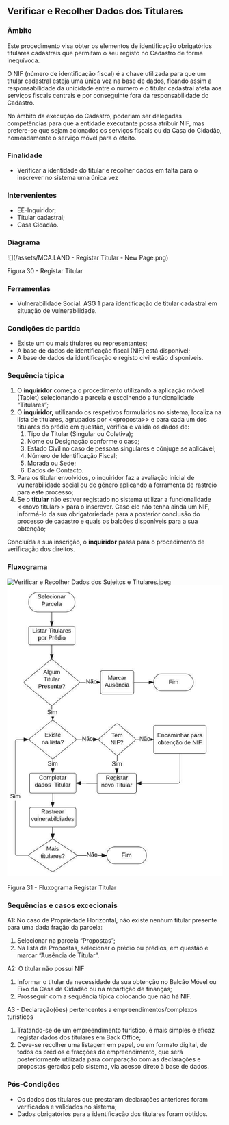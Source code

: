 ## Verificar e Recolher Dados dos Titulares

### Âmbito

Este procedimento visa obter os elementos de identificação obrigatórios titulares cadastrais que permitam o seu registo no Cadastro de forma inequívoca.

O NIF \(número de identificação fiscal\) é a chave utilizada para que um titular cadastral esteja uma única vez na base de dados, ficando assim a responsabilidade da unicidade entre o número e o titular cadastral afeta aos serviços fiscais centrais e por conseguinte fora da responsabilidade do Cadastro.

No âmbito da execução do Cadastro, poderiam ser delegadas competências para que a entidade executante possa atribuir NIF, mas prefere-se que sejam acionados os serviços fiscais ou da Casa do Cidadão, nomeadamente o serviço móvel para o efeito.

### Finalidade

* Verificar a identidade do titular e recolher dados em falta para o inscrever no sistema uma única vez

### Intervenientes

* EE-Inquiridor;
* Titular cadastral;
* Casa Cidadão.

### Diagrama

![](/assets/MCA.LAND - Registar Titular - New Page.png)

Figura 30 - Registar Titular

### Ferramentas

* Vulnerabilidade Social: ASG 1 para identificação de titular cadastral em situação de vulnerabilidade.

### Condições de partida

* Existe um ou mais titulares ou representantes;
* A base de dados de identificação fiscal \(NIF\) está disponível;
* A base de dados da identificação e registo civil estão disponíveis.

### Sequência típica

1. O **inquiridor** começa o procedimento utilizando a aplicação móvel \(Tablet\) selecionando a parcela e escolhendo a funcionalidade “Titulares”;
2. O **inquiridor,** utilizando os respetivos formulários no sistema, localiza na lista de titulares, agrupados por &lt;&lt;proposta&gt;&gt; e para cada um dos titulares do prédio em questão, verifica e valida os dados de:
   1. Tipo de Titular \(Singular ou Coletiva\);
   2. Nome ou Designação conforme o caso;
   3. Estado Civil no caso de pessoas singulares e cônjuge se aplicável;
   4. Número de Identificação Fiscal;
   5. Morada ou Sede;
   6. Dados de Contacto.
3. Para os titular envolvidos, o inquiridor faz a avaliação inicial de vulnerabilidade social ou de género aplicando a ferramenta de rastreio para este processo;
4. Se o **titular** não estiver registado no sistema utilizar a funcionalidade &lt;&lt;novo titular&gt;&gt; para o inscrever. Caso ele não tenha ainda um NIF, informá-lo da sua obrigatoriedade para a posterior conclusão do processo de cadastro e quais os balcões disponíveis para a sua obtenção;

Concluída a sua inscrição, o **inquiridor** passa para o procedimento de verificação dos direitos.

### Fluxograma

![Verificar e Recolher Dados dos Sujeitos e Titulares.jpeg](../assets/verificar_e_recolher_dados_dos_suje.jpeg)![](/assets/31.jpg)

Figura 31 - Fluxograma Registar Titular

### Sequências e casos excecionais

A1: No caso de Propriedade Horizontal, não existe nenhum titular presente para uma dada fração da parcela:

1. Selecionar na parcela “Propostas”;
2. Na lista de Propostas, selecionar o prédio ou prédios, em questão e marcar “Ausência de Titular”.

A2: O titular não possui NIF

1. Informar o titular da necessidade da sua obtenção no Balcão Móvel ou Fixo da Casa de Cidadão ou na repartição de finanças;
2. Prosseguir com a sequência típica colocando que não há NIF.

A3 - Declaração\(ões\) pertencentes a empreendimentos/complexos turísticos

1. Tratando-se de um empreendimento turístico, é mais simples e eficaz registar dados dos titulares em Back Office;
2. Deve-se recolher uma listagem em papel, ou em formato digital, de todos os prédios e fracções do empreendimento, que será posteriormente utilizada para comparação com as declarações e propostas geradas pelo sistema, via acesso direto à base de dados.

### Pós-Condições

* Os dados dos titulares que prestaram declarações anteriores foram verificados e validados no sistema;
* Dados obrigatórios para a identificação dos titulares foram obtidos.



